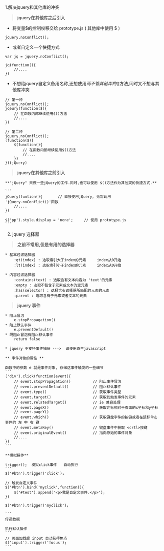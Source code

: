 1.解决jquery和其他库的冲突

>   **jquery在其他库之后引入**

   * 将变量$的控制权移交给 prototype.js ( 其他库中使用 $ )
   ```
   jquery.noConflict();
   ```

   * 或者自定义一个快捷方式
   ```
   var jq = jquery.noConflict();

   jq(function(){
       //....
   })
   ```
   * 不想给jquery自定义备用名称,还想使用$而不管其他库的$()方法,同时又不想与其他库冲突

   ```
   // 第一种
   jquery.noConflict();
   jqeury(function($){
       // 在函数内部继续使用$()方法
       //....
   })

   // 第二种
   jquery.noConflict();
   (function($){
       $(function(){
           // 在函数内部继续使用$()方法
           //....
       })
   })(jQuery)
   ```
>   **jquery在其他库之前引入**

    **"jQuery" 来做一些jQuery的工作.同时,也可以使用 $()方法作为其他哭的快捷方式.**

    ```
    jQuery(funtion(){       // 直接使用jQuery, 无需调用 'jQuery.noConflict()'函数
        //....
    })

    $('pp').style.display = 'none';     // 使用 prototype.js
    ```

2. jquery 选择器

>   **之前不常用,但是有用的选择器**

    * 基本过滤选择器
        :gt(index) : 选取索引大于index的元素     index从0开始
        :lt(index) : 选取索引小于index的元素     index从0开始

    * 内容过滤选择器
        :contains(text) : 选取含有文本内容为 'text'的元素
        :empty : 选取不包含子元素或文本的空元素
        :has(selector) : 选择含有选择器所匹配的元素的元素
        :parent : 选取含有子元素或者文本的元素

>   **jquery 事件**

    * 阻止冒泡
        e.stopPropagation()
    * 阻止默认事件
        e.preventDefault()
    * 既阻止冒泡有阻止默认事件
        return false

    * jquery 不支持事件捕获 --->  请使用原生javascript

    ** 事件对象的属性 **

    函数中的参数 e 就是事件对象, 存储这事件触发的一些细节
    ```
    ('div').click(function(event){
        // event.stopPropagation()          // 阻止事件冒泡
        // event.preventDefault()           // 阻止默认事件
        // event.type()                     // 获取事件类型
        // event.target()                   // 获取到触发事件的元素
        // event.relatedTarget()            // ie 兼容处理
        // event.pageX()                    // 获取光标相对于页面的x坐标和y坐标
        // event.pageY()
        // event.which()                    // 获取键盘事件的按键或者在鼠标单击事件的 左 中 右 键
        // event.metaKey()                  // 键盘事件中获取 <crtl>按键
        // event.originalEvent()            // 指向原始的事件对象
        //....
    })
    ```

    **模拟操作**

    trigger();  模拟click事件   自动执行
    ```
    $('#btn').trigger('click');

    // 触发自定义事件
    $('#btn').bind('myclick',function(){
        $('#test').append('<p>我是自定义事件.</p>');
    })

    $('#btn').trigger('myclick');

    ```
    传递数据

    执行默认操作
    ```
    // 页面加载后 input 自动获得焦点
    $('input').trigger('focus');
    ```

